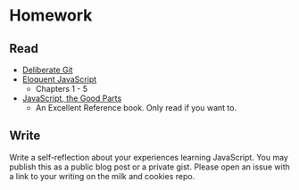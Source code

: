 # Homework

## Read

- [Deliberate Git](http://rakeroutes.com/blog/deliberate-git/)
- [Eloquent JavaScript](http://eloquentjavascript.net/)
  - Chapters 1 - 5
- [JavaScript, the Good Parts](https://www.acmi.net.au/media/12347/javascript_the_good_parts.pdf)
  - An Excellent Reference book. Only read if you want to.

## Write

Write a self-reflection about your experiences learning JavaScript. You may publish
this as a public blog post or a private gist. Please open an issue with a link to your
writing on the milk and cookies repo.